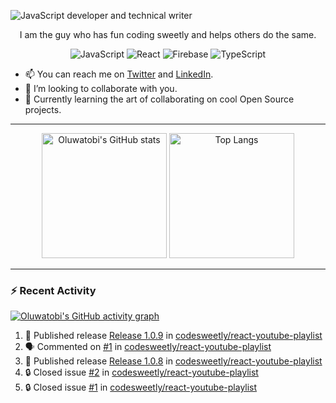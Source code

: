 ![JavaScript developer and technical writer](https://github.com/oluwatobiss/oluwatobiss/assets/60105594/b7553a4a-7e4c-4277-bc36-059974d9e7dd)

<div align="center">
  
  I am the guy who has fun coding sweetly and helps others do the same.
  
  ![JavaScript](https://img.shields.io/badge/javascript-f4e57e?style=for-the-badge&logo=javascript&logoColor=black)
  ![React](https://img.shields.io/badge/react-0D6C8C?style=for-the-badge&logo=react&logoColor=white)
  ![Firebase](https://img.shields.io/badge/firebase-F2C12A?style=for-the-badge&logo=firebase&logoColor=black)
  ![TypeScript](https://img.shields.io/badge/typescript-3178C6?style=for-the-badge&logo=typescript&logoColor=white)
  
</div>

- 📫 You can reach me on [Twitter](https://twitter.com/oluwatobiss) and [LinkedIn](https://www.linkedin.com/in/oluwatobiss/).
- 👯 I’m looking to collaborate with you.
- 🌱 Currently learning the art of collaborating on cool Open Source projects.

---

<div align="center">
  <img height=200 src="https://github-readme-stats-oluwatobiss.vercel.app/api?username=oluwatobiss&show_icons=true&theme=vision-friendly-dark" alt="Oluwatobi's GitHub stats"/>
  <img height=200 src="https://github-readme-stats-oluwatobiss.vercel.app/api/top-langs/?username=oluwatobiss&langs_count=8&layout=compact&theme=vision-friendly-dark" alt="Top Langs"/>
</div>
  
---

### :zap: Recent Activity

[![Oluwatobi's GitHub activity graph](https://github-readme-activity-graph.vercel.app/graph?username=oluwatobiss&theme=high-contrast)](https://github.com/ashutosh00710/github-readme-activity-graph)

<!--START_SECTION:activity-->
1. 🚀 Published release [Release 1.0.9](https://github.com/codesweetly/react-youtube-playlist/releases/tag/v1.0.9) in [codesweetly/react-youtube-playlist](https://github.com/codesweetly/react-youtube-playlist)
2. 🗣 Commented on [#1](https://github.com/codesweetly/react-youtube-playlist/issues/1#issuecomment-1640050936) in [codesweetly/react-youtube-playlist](https://github.com/codesweetly/react-youtube-playlist)
3. 🚀 Published release [Release 1.0.8](https://github.com/codesweetly/react-youtube-playlist/releases/tag/v1.0.8) in [codesweetly/react-youtube-playlist](https://github.com/codesweetly/react-youtube-playlist)
4. 🔒 Closed issue [#2](https://github.com/codesweetly/react-youtube-playlist/issues/2) in [codesweetly/react-youtube-playlist](https://github.com/codesweetly/react-youtube-playlist)
5. 🔒 Closed issue [#1](https://github.com/codesweetly/react-youtube-playlist/issues/1) in [codesweetly/react-youtube-playlist](https://github.com/codesweetly/react-youtube-playlist)
<!--END_SECTION:activity-->

<!--
**oluwatobiss/oluwatobiss** is a ✨ _special_ ✨ repository because its `README.md` (this file) appears on your GitHub profile.

Here are some ideas to get you started:

- 🔭 I’m currently working on ...
- 🌱 I’m currently learning ...
- 👯 I’m looking to collaborate on ...
- 🤔 I’m looking for help with ...
- 💬 Ask me about ...
- 📫 How to reach me: ...
- 😄 Pronouns: ...
- ⚡ Fun fact: ...
-->
